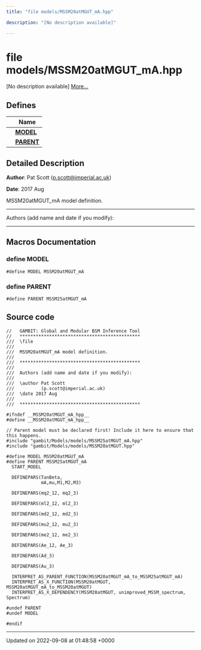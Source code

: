 ```yaml
---
title: "file models/MSSM20atMGUT_mA.hpp"

description: "[No description available]"

---
```


# file models/MSSM20atMGUT_mA.hpp

[No description available] [More...](#detailed-description)

## Defines

|                | Name           |
| -------------- | -------------- |
|  | **[MODEL](/documentation/code/files/mssm20atmgut__ma_8hpp/#define-mssm20atmgut-ma-hpp-model)**  |
|  | **[PARENT](/documentation/code/files/mssm20atmgut__ma_8hpp/#define-mssm20atmgut-ma-hpp-parent)**  |

## Detailed Description


**Author**: Pat Scott ([p.scott@imperial.ac.uk](mailto:p.scott@imperial.ac.uk)) 

**Date**: 2017 Aug

MSSM20atMGUT_mA model definition.



------------------

Authors (add name and date if you modify):



------------------




## Macros Documentation

### define MODEL

```
#define MODEL MSSM20atMGUT_mA
```


### define PARENT

```
#define PARENT MSSM25atMGUT_mA
```


## Source code

```
//   GAMBIT: Global and Modular BSM Inference Tool
//   *********************************************
///  \file
///
///  MSSM20atMGUT_mA model definition.
///
///  *********************************************
///
///  Authors (add name and date if you modify):
///
///  \author Pat Scott
///          (p.scott@imperial.ac.uk)
///  \date 2017 Aug
///
///  *********************************************

#ifndef __MSSM20atMGUT_mA_hpp__
#define __MSSM20atMGUT_mA_hpp__

// Parent model must be declared first! Include it here to ensure that this happens.
#include "gambit/Models/models/MSSM25atMGUT_mA.hpp"
#include "gambit/Models/models/MSSM20atMGUT.hpp"

#define MODEL MSSM20atMGUT_mA
#define PARENT MSSM25atMGUT_mA
  START_MODEL

  DEFINEPARS(TanBeta,
             mA,mu,M1,M2,M3)

  DEFINEPARS(mq2_12, mq2_3)

  DEFINEPARS(ml2_12, ml2_3)

  DEFINEPARS(md2_12, md2_3)

  DEFINEPARS(mu2_12, mu2_3)

  DEFINEPARS(me2_12, me2_3)

  DEFINEPARS(Ae_12, Ae_3)

  DEFINEPARS(Ad_3)

  DEFINEPARS(Au_3)

  INTERPRET_AS_PARENT_FUNCTION(MSSM20atMGUT_mA_to_MSSM25atMGUT_mA)
  INTERPRET_AS_X_FUNCTION(MSSM20atMGUT, MSSM20atMGUT_mA_to_MSSM20atMGUT)
  INTERPRET_AS_X_DEPENDENCY(MSSM20atMGUT, unimproved_MSSM_spectrum, Spectrum)

#undef PARENT
#undef MODEL

#endif
```


-------------------------------

Updated on 2022-09-08 at 01:48:58 +0000
